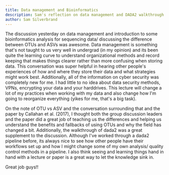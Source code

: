 ```yaml
---
title: Data management and Bioinformatics
description: Sam's reflection on data management and DADA2 walkthrough
author: Sam Silverbrand 
---
```


The discussion yesterday on data management and introduction to some bioinformatics analysis for sequencing data/ discussing the difference between OTUs and ASVs was awesome. Data management is something that's not taught to us very well in undergrad (in my opinion) and its been quite the learning curve to understand organizational methods and record keeping that makes things clearer rather than more confusing when storing data. This conversation was super helpful in hearing other people's experiences of how and where they store their data and what strategies might work best. Additionally, all of the information on cyber security was completely new for me. I had little to no idea about data security methods, VPNs, encrypting your data and your harddrives. This lecture will change a lot of my practices when working with my data and also change how I'm going to reorganize everything (yikes for me, that's a big task).

On the note of OTU vs ASV and the conversation surrounding that and the paper by Callahan et al. (2017), I thought both the group discussion leaders and the paper did a great job of teaching us the differences and helping us understand the benefits and fallbacks of using OTUs and why the field has changed a bit. Additionally, the walkthrough of dada2 was a great supplement to the discussion. Although I've worked through a dada2 pipeline before, its always nice to see how other people have their workflows set up and how I might change some of my own analysis/ quality control methods in a pipeline. I also think seeing and learning things hand in hand with a lecture or paper is a great way to let the knowledge sink in. 

Great job guys!! 
